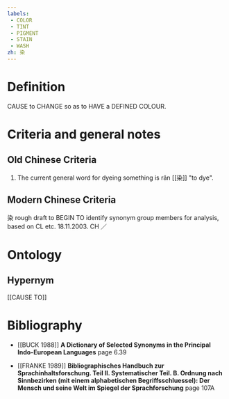 ```yaml
---
labels: 
 - COLOR
 - TINT
 - PIGMENT
 - STAIN
 - WASH
zh: 染
---
```


# Definition
CAUSE to CHANGE so as to HAVE a DEFINED COLOUR.
# Criteria and general notes
## Old Chinese Criteria
1. The current general word for dyeing something is rǎn [[染]] "to dye".
## Modern Chinese Criteria
染
rough draft to BEGIN TO identify synonym group members for analysis, based on CL etc. 18.11.2003. CH ／
# Ontology

## Hypernym
[[CAUSE TO]]
# Bibliography
- [[BUCK 1988]]
**A Dictionary of Selected Synonyms in the Principal Indo-European Languages** page 6.39

- [[FRANKE 1989]]
**Bibliographisches Handbuch zur Sprachinhaltsforschung. Teil II. Systematischer Teil. B. Ordnung nach Sinnbezirken (mit einem alphabetischen Begriffsschluessel): Der Mensch und seine Welt im Spiegel der Sprachforschung** page 107A
